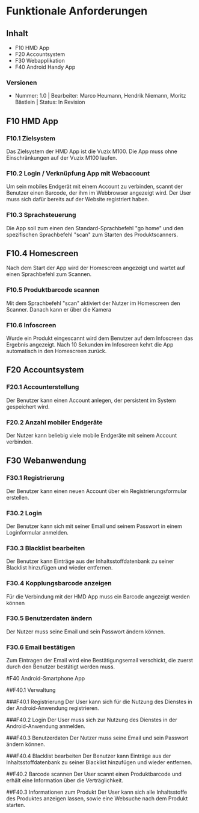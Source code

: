 # Funktionale Anforderungen

## Inhalt

* F10 HMD App
* F20 Accountsystem
* F30 Webapplikation
* F40 Android Handy App

### Versionen
* Nummer: 1.0 | Bearbeiter: Marco Heumann, Hendrik Niemann, Moritz Bästlein | Status: In Revision

## F10 HMD App

### F10.1 Zielsystem
Das Zielsystem der HMD App ist die Vuzix M100. Die App muss ohne Einschränkungen auf der Vuzix M100 laufen.

### F10.2 Login / Verknüpfung App mit Webaccount
Um sein mobiles Endgerät mit einem Account zu verbinden, scannt der Benutzer einen Barcode, der ihm im Webbrowser angezeigt wird. Der User muss sich dafür bereits auf der Website registriert haben.

### F10.3 Sprachsteuerung
Die App soll zum einen den Standard-Sprachbefehl "go home" und den spezifischen Sprachbefehl "scan" zum Starten des Produktscanners.

## F10.4 Homescreen
Nach dem Start der App wird der Homescreen angezeigt und wartet auf einen Sprachbefehl zum Scannen.

### F10.5 Produktbarcode scannen
Mit dem Sprachbefehl "scan" aktiviert der Nutzer im Homescreen den Scanner. Danach kann er über die Kamera 

### F10.6 Infoscreen
Wurde ein Produkt eingescannt wird dem Benutzer auf dem Infoscreen das Ergebnis angezeigt. Nach 10 Sekunden im Infoscreen kehrt die App automatisch in den Homescreen zurück.

## F20 Accountsystem

### F20.1 Accounterstellung
Der Benutzer kann einen Account anlegen, der persistent im System gespeichert wird.

### F20.2 Anzahl mobiler Endgeräte
Der Nutzer kann  beliebig viele mobile Endgeräte mit seinem Account verbinden.

## F30 Webanwendung

### F30.1 Registrierung
Der Benutzer kann einen neuen Account über ein Registrierungsformular erstellen.

### F30.2 Login
Der Benutzer kann sich mit seiner Email und seinem Passwort in einem Loginformular anmelden. 

### F30.3 Blacklist bearbeiten
Der Benutzer kann Einträge aus der Inhaltsstoffdatenbank zu seiner Blacklist hinzufügen und wieder entfernen.

### F30.4 Kopplungsbarcode anzeigen
Für die Verbindung mit der HMD App muss ein Barcode angezeigt werden können

### F30.5 Benutzerdaten ändern
Der Nutzer muss seine Email und sein Passwort ändern können.

### F30.6 Email bestätigen
Zum Eintragen der Email wird eine Bestätigungsemail verschickt, die zuerst durch den Benutzer bestätigt werden muss.

#F40 Android-Smartphone App
 
##F40.1 Verwaltung
 
###F40.1 Registrierung
Der User kann sich für die Nutzung des Dienstes in der Android-Anwendung registrieren.
 
###F40.2 Login
Der User muss sich zur Nutzung des Dienstes in der Android-Anwendung anmelden.
 
###F40.3 Benutzerdaten
Der Nutzer muss seine Email und sein Passwort ändern können.
 
###F40.4 Blacklist bearbeiten
Der Benutzer kann Einträge aus der Inhaltsstoffdatenbank zu seiner Blacklist hinzufügen und wieder entfernen.
 
##F40.2 Barcode scannen
Der User scannt einen Produktbarcode und erhält eine Information über die Verträglichkeit.
 
##F40.3 Informationen zum Produkt
Der User kann sich alle Inhaltsstoffe des Produktes anzeigen lassen, sowie eine Websuche nach dem Produkt starten.
